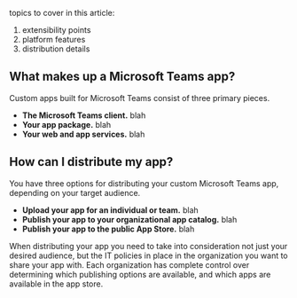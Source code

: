 topics to cover in this article:

1. extensibility points
1. platform features
1. distribution details

## What makes up a Microsoft Teams app?

Custom apps built for Microsoft Teams consist of three primary pieces.

* **The Microsoft Teams client.** blah
* **Your app package.** blah
* **Your web and app services.** blah

## How can I distribute my app?

You have three options for distributing your custom Microsoft Teams app, depending on your target audience. 

* **Upload your app for an individual or team.** blah
* **Publish your app to your organizational app catalog.** blah
* **Publish your app to the public App Store.** blah

When distributing your app you need to take into consideration not just your desired audience, but the IT policies in place in the organization you want to share your app with. Each organization has complete control over determining which publishing options are available, and which apps are available in the app store.